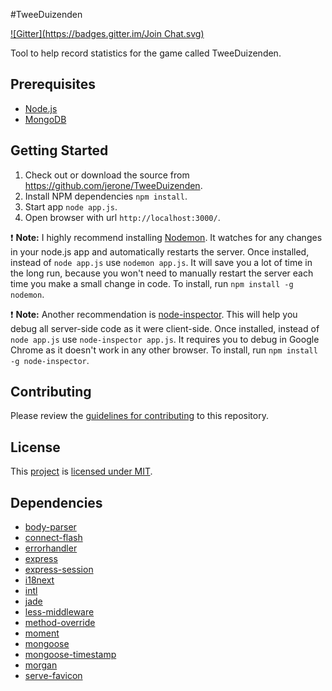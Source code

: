 #TweeDuizenden

[![Gitter](https://badges.gitter.im/Join Chat.svg)](https://gitter.im/jerone/TweeDuizenden?utm_source=badge&utm_medium=badge&utm_campaign=pr-badge&utm_content=badge)

Tool to help record statistics for the game called TweeDuizenden.


## Prerequisites

- [Node.js](http://nodejs.org)
- [MongoDB](http://www.mongodb.org)


## Getting Started

1. Check out or download the source from https://github.com/jerone/TweeDuizenden.
2. Install NPM dependencies `npm install`.
3. Start app `node app.js`.
4. Open browser with url `http://localhost:3000/`.

:exclamation: **Note:** I highly recommend installing [Nodemon](https://github.com/remy/nodemon).
It watches for any changes in your node.js app and automatically restarts the server.
Once installed, instead of `node app.js` use `nodemon app.js`.
It will save you a lot of time in the long run, because you won't need to manually restart the server each time you make a small change in code.
To install, run `npm install -g nodemon`.

:exclamation: **Note:** Another recommendation is [node-inspector](https://www.npmjs.org/package/node-inspector).
This will help you debug all server-side code as it were client-side.
Once installed, instead of `node app.js` use `node-inspector app.js`.
It requires you to debug in Google Chrome as it doesn't work in any other browser.
To install, run `npm install -g node-inspector`.

## Contributing

Please review the [guidelines for contributing](https://github.com/jerone/TweeDuizenden/blob/master/CONTRIBUTING.md) to this repository.


## License

This [project](https://github.com/jerone/TweeDuizenden) is [licensed under MIT](https://github.com/jerone/TweeDuizenden/blob/master/LICENSE).


## Dependencies

* [body-parser](https://www.npmjs.org/package/body-parser)
* [connect-flash](https://www.npmjs.org/package/connect-flash)
* [errorhandler](https://www.npmjs.org/package/errorhandler)
* [express](https://www.npmjs.org/package/express)
* [express-session](https://www.npmjs.org/package/express-session)
* [i18next](https://www.npmjs.org/package/i18next)
* [intl](https://www.npmjs.org/package/intl)
* [jade](https://www.npmjs.org/package/jade)
* [less-middleware](https://www.npmjs.org/package/less-middleware)
* [method-override](https://www.npmjs.org/package/method-override)
* [moment](https://www.npmjs.org/package/moment)
* [mongoose](https://www.npmjs.org/package/mongoose)
* [mongoose-timestamp](https://www.npmjs.org/package/mongoose-timestamp)
* [morgan](https://www.npmjs.org/package/morgan)
* [serve-favicon](https://www.npmjs.org/package/serve-favicon)
